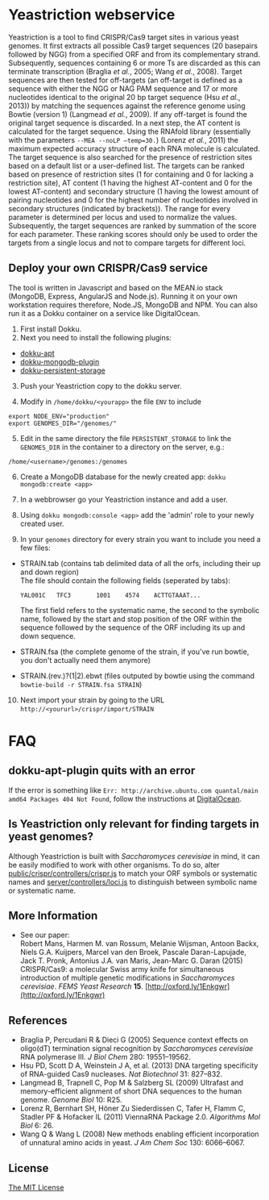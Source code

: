# Yeastriction webservice
Yeastriction is a tool to find CRISPR/Cas9 target sites in various yeast genomes. It first extracts all possible Cas9 target sequences (20 basepairs followed by NGG) from a specified ORF and from its complementary strand. Subsequently, sequences containing 6 or more Ts are discarded as this can terminate transcription (Braglia *et al.*, 2005; Wang *et al.*, 2008). Target sequences are then tested for off-targets (an off-target is defined as a sequence with either the NGG or NAG PAM sequence and 17 or more nucleotides identical to the original 20 bp target sequence (Hsu *et al.*, 2013)) by matching the sequences against the reference genome using Bowtie (version 1) (Langmead *et al.*, 2009). If any off-target is found the original target sequence is discarded. In a next step, the AT content is calculated for the target sequence. Using the RNAfold library (essentially with the parameters `--MEA --noLP –temp=30.`) (Lorenz *et al.*, 2011) the maximum expected accuracy structure of each RNA molecule is calculated. The target sequence is also searched for the presence of restriction sites based on a default list or a user-defined list. The targets can be ranked based on presence of restriction sites (1 for containing and 0 for lacking a restriction site), AT content (1 having the highest AT-content and 0 for the lowest AT-content) and secondary structure (1 having the lowest amount of pairing nucleotides and 0 for the highest number of nucleotides involved in secondary structures (indicated by brackets)). The range for every parameter is determined per locus and used to normalize the values. Subsequently, the target sequences are ranked by summation of the score for each parameter. These ranking scores should only be used to order the targets from a single locus and not to compare targets for different loci.

## Deploy your own CRISPR/Cas9 service
The tool is written in Javascript and based on the MEAN.io stack (MongoDB, Express, AngularJS and Node.js). Running it on your own workstation requires therefore, Node.JS, MongoDB and NPM. You can also run it as a Dokku container on a service like DigitalOcean.

1. First install Dokku. 
2. Next you need to install the following plugins:
  + [dokku-apt](https://github.com/F4-Group/dokku-apt)
  + [dokku-mongodb-plugin](https://github.com/jeffutter/dokku-mongodb-plugin)
  + [dokku-persistent-storage](https://github.com/dyson/dokku-persistent-storage)

3. Push your Yeastriction copy to the dokku server. 

4. Modify in `/home/dokku/<yourapp>` the file `ENV` to include

  ```
  export NODE_ENV="production"
  export GENOMES_DIR="/genomes/"
  ```

5. Edit in the same directory the file `PERSISTENT_STORAGE` to link the `GENOMES_DIR` in the container to a directory on the server, e.g.:

  ```
  /home/<username>/genomes:/genomes
  ```

6. Create a MongoDB database for the newly created app: ```dokku mongodb:create <app>```

7. In a webbrowser go your Yeastriction instance and add a user.

8. Using `dokku mongodb:console <app>` add the 'admin' role to your newly created user.

9. In your `genomes` directory for every strain you want to include you need a few files:
  + STRAIN.tab (contains tab delimited data of all the orfs, including their up and down region)
  <br />The file should contain the following fields (seperated by tabs):
    
    ```
    YAL001C   TFC3       1001    4574    ACTTGTAAAT...
    ```
    
    The first field refers to the systematic name, the second to the symbolic name, followed by the start and stop position of the ORF within the sequence followed by the sequence of the ORF including its up and down sequence.
  + STRAIN.fsa (the complete genome of the strain, if you've run bowtie, you don't actually need them anymore)
  + STRAIN.(rev.)?(1|2).ebwt (files outputed by bowtie using the command `bowtie-build -r STRAIN.fsa STRAIN`)

10. Next import your strain by going to the URL `http://<yoururl>/crispr/import/STRAIN`

# FAQ

## dokku-apt-plugin quits with an error
If the error is something like `Err: http://archive.ubuntu.com quantal/main amd64 Packages 404 Not Found`, follow the instructions at [DigitalOcean](https://www.digitalocean.com/community/questions/ubunutu-dokku-docker-apt-get-update-issue).

## Is Yeastriction only relevant for finding targets in yeast genomes?
Although Yeastriction is built with *Saccharomyces cerevisiae* in mind, it can be easily modified to work with other organisms. To do so, alter [public/crispr/controllers/crispr.js](https://github.com/hillstub/Yeastriction/blob/master/public/crispr/controllers/crispr.js#L57) to match your ORF symbols or systematic names and [server/controllers/loci.js](https://github.com/hillstub/Yeastriction/blob/master/server/controllers/loci.js#L167) to distinguish between symbolic name or systematic name.

## More Information
  * See our paper: <br /> Robert Mans, Harmen M. van Rossum, Melanie Wijsman, Antoon Backx, Niels G.A. Kuijpers, Marcel van den Broek, Pascale Daran-Lapujade, Jack T. Pronk, Antonius J.A. van Maris, Jean-Marc G. Daran (2015) CRISPR/Cas9: a molecular Swiss army knife for simultaneous introduction of multiple genetic modifications in *Saccharomyces cerevisiae*. *FEMS Yeast Research* **15**. [http://oxford.ly/1Enkgwr](http://oxford.ly/1Enkgwr)

## References
  * Braglia P, Percudani R & Dieci G (2005) Sequence context effects on oligo(dT) termination signal recognition by *Saccharomyces cerevisiae* RNA polymerase III. *J Biol Chem* 280: 19551–19562.
  * Hsu PD, Scott D A, Weinstein J A, et al. (2013) DNA targeting specificity of RNA-guided Cas9 nucleases. *Nat Biotechnol* 31: 827–832.
  * Langmead B, Trapnell C, Pop M & Salzberg SL (2009) Ultrafast and memory-efficient alignment of short DNA sequences to the human genome. *Genome Biol* 10: R25.
  * Lorenz R, Bernhart SH, Höner Zu Siederdissen C, Tafer H, Flamm C, Stadler PF & Hofacker IL (2011) ViennaRNA Package 2.0. *Algorithms Mol Biol* 6: 26.
  * Wang Q & Wang L (2008) New methods enabling efficient incorporation of unnatural amino acids in yeast. *J Am Chem Soc* 130: 6066–6067.

## License
[The MIT License](http://opensource.org/licenses/MIT)
